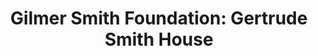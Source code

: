 ---
layout: repo
title: "Gilmer Smith Foundation: Gertrude Smith House"
id: 5279
permalink: repos/5279/
---